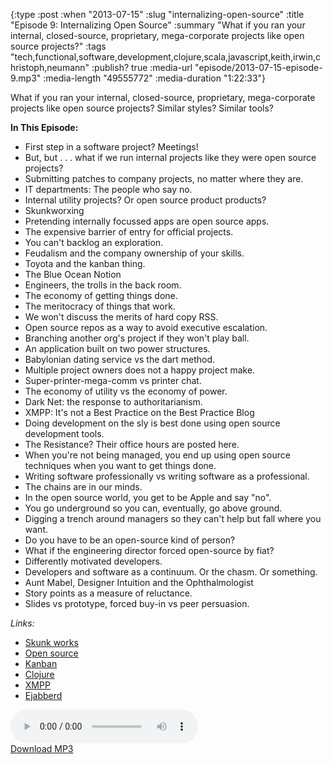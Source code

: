 {:type :post
 :when "2013-07-15"
 :slug "internalizing-open-source"
 :title "Episode 9: Internalizing Open Source"
 :summary "What if you ran your internal, closed-source, proprietary, mega-corporate projects like open source projects?"
 :tags "tech,functional,software,development,clojure,scala,javascript,keith,irwin,christoph,neumann"
 :publish? true
 :media-url "episode/2013-07-15-episode-9.mp3"
 :media-length "49555772"
 :media-duration "1:22:33"}

What if you ran your internal, closed-source, proprietary,
mega-corporate projects like open source projects? Similar styles?
Similar tools?

**In This Episode:**

 - First step in a software project? Meetings!
 - But, but . . . what if we run internal projects like they were open source projects?
 - Submitting patches to company projects, no matter where they are.
 - IT departments: The people who say no.
 - Internal utility projects? Or open source product products?
 - Skunkworxing
 - Pretending internally focussed apps are open source apps.
 - The expensive barrier of entry for official projects.
 - You can't backlog an exploration.
 - Feudalism and the company ownership of your skills.
 - Toyota and the kanban thing.
 - The Blue Ocean Notion
 - Engineers, the trolls in the back room.
 - The economy of getting things done.
 - The meritocracy of things that work.
 - We won't discuss the merits of hard copy RSS.
 - Open source repos as a way to avoid executive escalation.
 - Branching another org's project if they won't play ball.
 - An application built on two power structures.
 - Babylonian dating service vs the dart method.
 - Multiple project owners does not a happy project make.
 - Super-printer-mega-comm vs printer chat.
 - The economy of utility vs the economy of power.
 - Dark Net: the response to authoritarianism.
 - XMPP: It's not a Best Practice on the Best Practice Blog
 - Doing development on the sly is best done using open source development tools.
 - The Resistance? Their office hours are posted here.
 - When you're not being managed, you end up using open source techniques when you want to get things done.
 - Writing software professionally vs writing software as a professional.
 - The chains are in our minds.
 - In the open source world, you get to be Apple and say "no".
 - You go underground so you can, eventually, go above ground.
 - Digging a trench around managers so they can't help but fall where you want.
 - Do you have to be an open-source kind of person?
 - What if the engineering director forced open-source by fiat?
 - Differently motivated developers.
 - Developers and software as a continuum. Or the chasm. Or something.
 - Aunt Mabel, Designer Intuition and the Ophthalmologist
 - Story points as a measure of reluctance.
 - Slides vs prototype, forced buy-in vs peer persuasion.

*Links:*

 - [Skunk works](http://en.wikipedia.org/wiki/Skunk_Works)
 - [Open source](https://en.wikipedia.org/wiki/Open_source)
 - [Kanban](http://en.wikipedia.org/wiki/Kanban)
 - [Clojure](http://clojure.org)
 - [XMPP](http://xmpp.org)
 - [Ejabberd](http://www.ejabberd.im)

<div class="audio-wrapper">
  <audio controls>
    <source src="/episode/2013-07-15-episode-9.mp3" type="audio/mpeg"/>
  </audio>
  <div class="audio-download">
    <a href="/episode/2013-07-15-episode-9.mp3">Download MP3</a>
  </div>
</div>

